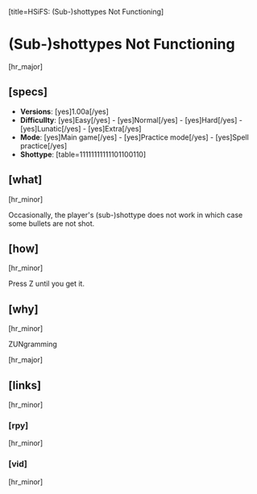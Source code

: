 [title=HSiFS: (Sub-)shottypes Not Functioning]
# (Sub-)shottypes Not Functioning
[hr_major]
## [specs]

* **Versions**: [yes]1.00a[/yes]
* **Difficullty**: [yes]Easy[/yes] - [yes]Normal[/yes] - [yes]Hard[/yes] - [yes]Lunatic[/yes] - [yes]Extra[/yes]
* **Mode**: [yes]Main game[/yes] -  [yes]Practice mode[/yes] - [yes]Spell practice[/yes]
* **Shottype**: [table=11111111111101100110]


## [what] 
[hr_minor]

Occasionally, the player's (sub-)shottype does not work in which case some bullets are not shot.
## [how]
[hr_minor]

Press Z until you get it.

## [why]
[hr_minor]

ZUNgramming

[hr_major]
## [links]
[hr_minor]
### [rpy]
[hr_minor]
### [vid]
[hr_minor]

